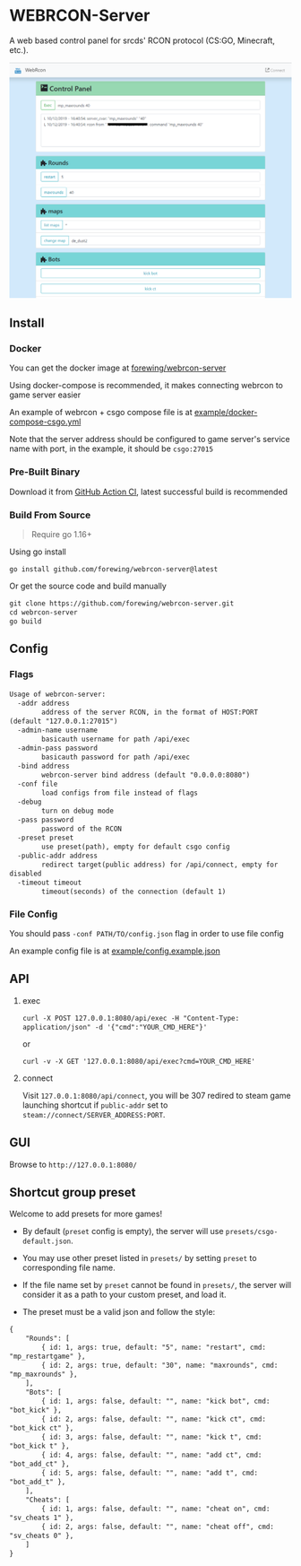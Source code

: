 # WEBRCON-Server

A web based control panel for srcds' RCON protocol (CS:GO, Minecraft, etc.).

![preview](preview.png)

## Install

### Docker

You can get the docker image at [forewing/webrcon-server](https://hub.docker.com/r/forewing/webrcon-server)

Using docker-compose is recommended, it makes connecting webrcon to game server easier

An example of webrcon + csgo compose file is at [example/docker-compose-csgo.yml](example/docker-compose-csgo.yml)

Note that the server address should be configured to game server's service name with port, in the example, it should be `csgo:27015`

### Pre-Built Binary

Download it from [GitHub Action CI](https://github.com/forewing/webrcon-server/actions?query=workflow%3ACI+is%3Asuccess), latest successful build is recommended

### Build From Source

> Require go 1.16+

Using go install

```
go install github.com/forewing/webrcon-server@latest
```

Or get the source code and build manually

```
git clone https://github.com/forewing/webrcon-server.git
cd webrcon-server
go build
```

## Config
### Flags

```
Usage of webrcon-server:
  -addr address
        address of the server RCON, in the format of HOST:PORT (default "127.0.0.1:27015")
  -admin-name username
        basicauth username for path /api/exec
  -admin-pass password
        basicauth password for path /api/exec
  -bind address
        webrcon-server bind address (default "0.0.0.0:8080")
  -conf file
        load configs from file instead of flags
  -debug
        turn on debug mode
  -pass password
        password of the RCON
  -preset preset
        use preset(path), empty for default csgo config
  -public-addr address
        redirect target(public address) for /api/connect, empty for disabled
  -timeout timeout
        timeout(seconds) of the connection (default 1)
```

### File Config

You should pass `-conf PATH/TO/config.json` flag in order to use file config

An example config file is at [example/config.example.json](example/config.example.json)
## API

1. exec

    ```
    curl -X POST 127.0.0.1:8080/api/exec -H "Content-Type: application/json" -d '{"cmd":"YOUR_CMD_HERE"}'
    ```

    or

    ```
    curl -v -X GET '127.0.0.1:8080/api/exec?cmd=YOUR_CMD_HERE'
    ```

2. connect

    Visit `127.0.0.1:8080/api/connect`, you will be 307 redired to steam game launching shortcut if `public-addr` set to `steam://connect/SERVER_ADDRESS:PORT`.

## GUI

Browse to `http://127.0.0.1:8080/`

## Shortcut group preset

Welcome to add presets for more games!

- By default (`preset` config is empty), the server will use `presets/csgo-default.json`.

- You may use other preset listed in `presets/` by setting `preset` to corresponding file name.

- If the file name set by `preset` cannot be found in `presets/`, the server will consider it as a path to your custom preset, and load it.

- The preset must be a valid json and follow the style:

```
{
    "Rounds": [
        { id: 1, args: true, default: "5", name: "restart", cmd: "mp_restartgame" },
        { id: 2, args: true, default: "30", name: "maxrounds", cmd: "mp_maxrounds" },
    ],
    "Bots": [
        { id: 1, args: false, default: "", name: "kick bot", cmd: "bot_kick" },
        { id: 2, args: false, default: "", name: "kick ct", cmd: "bot_kick ct" },
        { id: 3, args: false, default: "", name: "kick t", cmd: "bot_kick t" },
        { id: 4, args: false, default: "", name: "add ct", cmd: "bot_add_ct" },
        { id: 5, args: false, default: "", name: "add t", cmd: "bot_add_t" },
    ],
    "Cheats": [
        { id: 1, args: false, default: "", name: "cheat on", cmd: "sv_cheats 1" },
        { id: 2, args: false, default: "", name: "cheat off", cmd: "sv_cheats 0" },
    ]
}
```
